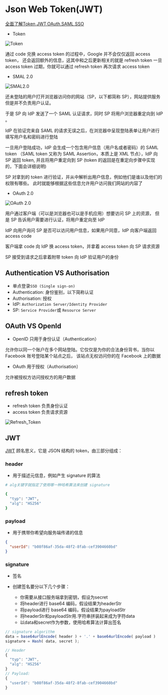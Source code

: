 # Json Web Token(JWT)

[全面了解Token,JWT,OAuth,SAML,SSO](https://juejin.im/post/5b3b870a5188251ac85826b8)

- Token

![Token](https://gitee.com/cxyz/imgbed/raw/img/img/20190613_Token.png)

通过 code 兑换 access token 的过程中，Google 并不会仅仅返回 access token，
还会返回额外的信息，这其中和之后更新相关的就是 refresh token
一旦 access token 过期，你就可以通过 refresh token 再次请求 access token

- SMAL 2.0

![SMAL2.0](https://gitee.com/cxyz/imgbed/raw/img/img/20190613_SMAL2.0.png)

还未登陆的用户打开浏览器访问你的网站（SP，以下都简称 SP），网站提供服务但是并不负责用户认证。

于是 SP 向 IdP 发送了一个 SAML 认证请求，同时  SP 将用户浏览器重定向到 IdP 。

IdP 在验证完来自 SAML 的请求无误之后，在浏览器中呈现登陆表单让用户进行填写用户名和密码进行登陆

一旦用户登陆成功，IdP 会生成一个包含用户信息（用户名或者密码）的 SAML token （SAML token 又称为 SAML
Assertion，本质上是 XML 节点），IdP 向 SP 返回 token,
并且将用户重定向到 SP (token 的返回是在重定向步骤中实现的，下面会详细说明)

SP 对拿到的 token 进行验证，并从中解析出用户信息，例如他们是谁以及他们的权限有哪些。
此时就能够根据这些信息允许用户访问我们网站的内容了

- OAuth 2.0

![OAuth 2.0](https://gitee.com/cxyz/imgbed/raw/img/img/20190613_OAuth2.0.png)

用户通过客户端（可以是浏览器也可以是手机应用）想要访问 SP 上的资源，
但是 SP 告诉用户需要进行认证，将用户重定向至 IdP

IdP 向用户询问 SP 是否可以访问用户信息，如果用户同意，IdP 向客户端返回 access code

客户端拿 code 向 IdP 换 access token，并拿着 access token 向 SP 请求资源

SP 接受到请求之后拿着附带 token 向 IdP 验证用户的身份

## Authentication VS Authorisation

- 单点登录`SSO (Single sign-on)`
- Authentication: 身份鉴别，以下简称认证
- Authorisation: 授权
- IdP: `Authorization Server/Identity Provider`
- SP: `Service Provider`或 `Resource Server`

## OAuth VS OpenId

- OpenID 只用于身份认证（Authentication）

允许你以同一个账户在多个网站登陆。它仅仅是为你的合法身份背书，当你以 Facebook 账号登陆某个站点之后，
该站点无权访问你的在 Facebook 上的数据

- OAuth 用于授权（Authorisation）

允许被授权方访问授权方的用户数据

## refresh token

- refresh token 负责身份认证
- access token 负责请求资源

![Refresh_Token](https://gitee.com/cxyz/imgbed/raw/img/img/20190613_Refresh_Token.png)

## JWT

[JWT](https://jwt.io/) 顾名思义，它是 JSON 结构的 token，由三部分组成：

### header

- 用于描述元信息，例如产生 signature 的算法

```bash
# alg关键字就指定了使用哪一种哈希算法来创建 signature

{
  "typ": "JWT",
  "alg": "HS256"
}
```

### payload

- 用于携带你希望向服务端传递的信息

```json
{
  "userId": "b08f86af-35da-48f2-8fab-cef3904660bd"
}
```

### signature

- 签名
- 创建签名要分以下几个步骤：

  - 你需要从接口服务端拿到密钥，假设为secret
  - 将header进行 base64 编码，假设结果为headerStr
  - 将payload进行 base64 编码，假设结果为payloadStr
  - 将headerStr和payloadStr用.字符串拼装起来成为字符data
  - 以data和secret作为参数，使用哈希算法计算出签名

```js
// signature algorithm
data = base64urlEncode( header ) + '.' + base64urlEncode( payload )
signature = Hash( data, secret );

// Header
{
  "typ": "JWT",
  "alg": "HS256"
}
// Payload:
{
  "userId": "b08f86af-35da-48f2-8fab-cef3904660bd"
}
```
